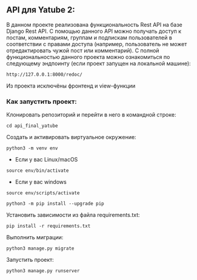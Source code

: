 ## API для Yatube 2:
В данном проекте реализована функциональность Rest API на базе Django Rest API. С помощью данного API можно получать доступ к постам, комментариям, группам и подпискам пользователей в соответствии с правами доступа (например, пользователь не может отредактировать чужой пост или комментарий). С полной функциональностью данного проекта можно ознакомиться по следующему эндпоинту (если проект запущен на локальной машине):
```
http://127.0.0.1:8000/redoc/
```

Из проекта исключёны фронтенд и view-функции
### Как запустить проект:
Клонировать репозиторий и перейти в него в командной строке:
```
cd api_final_yatube
```
Cоздать и активировать виртуальное окружение:
```
python3 -m venv env
```
* Если у вас Linux/macOS
```
source env/bin/activate
```
* Если у вас windows
```
source env/scripts/activate
```
```
python3 -m pip install --upgrade pip
```
Установить зависимости из файла requirements.txt:
```
pip install -r requirements.txt
```
Выполнить миграции:
```
python3 manage.py migrate
```
Запустить проект:
```
python3 manage.py runserver
```